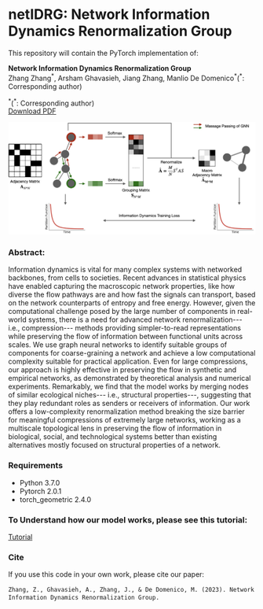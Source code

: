 # netIDRG: Network Information Dynamics Renormalization Group

This repository will contain the PyTorch implementation of:
<br>

**Network Information Dynamics Renormalization Group**<br>
Zhang Zhang<sup>\*</sup>, Arsham Ghavasieh, Jiang Zhang, Manlio De Domenico<sup>\*</sup>(<sup>\*</sup>: Corresponding author) <br>

<sup>\*</sup>(<sup>\*</sup>: Corresponding author) <br>
[Download PDF](https://www.researchsquare.com/article/rs-3503708/v1)<br>

<img src="./architecture.png" width="800px" alt="">

<br>

### Abstract: 

Information dynamics is vital for many complex systems with networked backbones, from cells to societies. Recent advances in statistical physics have enabled capturing the macroscopic network properties, like how diverse the flow pathways are and how fast the signals can transport, based on the network counterparts of entropy and free energy. However, given the computational challenge posed by the large number of components in real-world systems, there is a need for advanced network renormalization--- i.e., compression--- methods providing simpler-to-read representations while preserving the flow of information between functional units across scales. We use graph neural networks to identify suitable groups of components for coarse-graining a network and achieve a low computational complexity suitable for practical application. Even for large compressions, our approach is highly effective in preserving the flow in synthetic and empirical networks, as demonstrated by theoretical analysis and numerical experiments. Remarkably, we find that the model works by merging nodes of similar ecological niches--- i.e., structural properties---, suggesting that they play redundant roles as senders or receivers of information. Our work offers a low-complexity renormalization method breaking the size barrier for meaningful compressions of extremely large networks, working as a multiscale topological lens in preserving the flow of information in biological, social, and technological systems better than existing alternatives mostly focused on structural properties of a network.

### Requirements

- Python 3.7.0
- Pytorch 2.0.1
- torch_geometric 2.4.0

### To Understand how our model works, please see this tutorial:

[Tutorial](https://github.com/3riccc/netIDRG/blob/main/Tutorial_For_A_BA_Network_Renormalization.ipynb)


### Cite
If you use this code in your own work, please cite our paper:
```
Zhang, Z., Ghavasieh, A., Zhang, J., & De Domenico, M. (2023). Network Information Dynamics Renormalization Group.
```